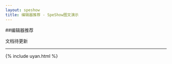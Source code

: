 ```yaml
---
layout: speshow
title: 编辑器推荐 - SpeShow图文演示
---
```


##编辑器推荐

文档待更新

***********************************************************************

{% include uyan.html %}